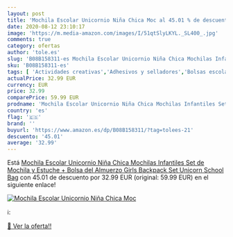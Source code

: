 ```yaml
---
layout: post
title: 'Mochila Escolar Unicornio Niña Chica Moc al 45.01 % de descuento'
date: 2020-08-12 23:10:17
image: 'https://m.media-amazon.com/images/I/51qtSlyLKYL._SL400_.jpg'
comments: true
category: ofertas
author: 'tole.es'
slug: 'B08B158311-es Mochila Escolar Unicornio Niña Chica Mochilas Infantiles...'
sku: 'B08B158311-es'
tags: [ 'Actividades creativas','Adhesivos y selladores','Bolsas escolares','Bricolaje y herramientas','Cuchillos de cocina','Equipaje','Ferretería','Hogar y cocina','Juegos de cuchillos de cocina','Juguetes','Juguetes y juegos','Lápices de colores para niños','Material de escritura y dibujo para niños','Mochilas, estuches y sets escolares','Pegamentos instantáneos','Utensilios de cocina','backpack','escolar','mochila', ]
actualPrice: 32.99 EUR
currency: EUR
price: 32.99
comparePrice: 59.99 EUR
prodname: 'Mochila Escolar Unicornio Niña Chica Mochilas Infantiles Set de Mochila y Estuche + Bolsa del Almuerzo Girls Backpack Set Unicorn School Bag'
country: 'es'
flag: '🇪🇸'
brand: ''
buyurl: 'https://www.amazon.es/dp/B08B158311/?tag=tolees-21'
descuento: '45.01'
average: '32.99'
---
```


Está [Mochila Escolar Unicornio Niña Chica Mochilas Infantiles Set de Mochila y Estuche + Bolsa del Almuerzo Girls Backpack Set Unicorn School Bag](https://www.amazon.es/dp/B08B158311/?tag=tolees-21) con 45.01 de descuento por 32.99 EUR (original: 59.99 EUR) en el siguiente enlace!

[![Mochila Escolar Unicornio Niña Chica Moc](https://m.media-amazon.com/images/I/51qtSlyLKYL._SL400_.jpg)](https://www.amazon.es/dp/B08B158311/?tag=tolees-21)

ℹ️:


[🛒 Ver la oferta!!](https://www.amazon.es/dp/B08B158311/?tag=tolees-21)
